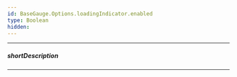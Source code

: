 ```yaml
---
id: BaseGauge.Options.loadingIndicator.enabled
type: Boolean
hidden: 
---
```

---
##### shortDescription

---

